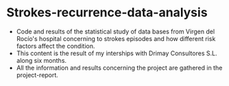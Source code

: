 # Strokes-recurrence-data-analysis
 - Code and results of the statistical study of data bases from Virgen del Rocío's hospital concerning to strokes episodes and how different risk factors affect the condition.
 - This content is the result of my interships with Drimay Consultores S.L. along six months.
 - All the information and results concerning the project are gathered in the project-report. 

